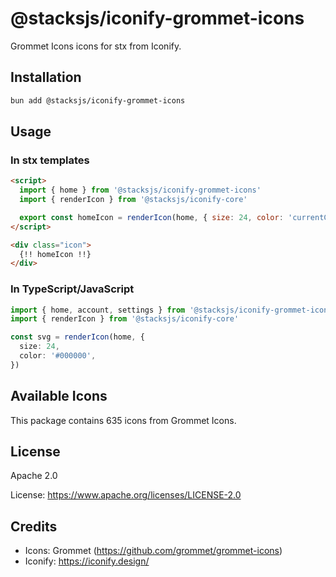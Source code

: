 # @stacksjs/iconify-grommet-icons

Grommet Icons icons for stx from Iconify.

## Installation

```bash
bun add @stacksjs/iconify-grommet-icons
```

## Usage

### In stx templates

```html
<script>
  import { home } from '@stacksjs/iconify-grommet-icons'
  import { renderIcon } from '@stacksjs/iconify-core'

  export const homeIcon = renderIcon(home, { size: 24, color: 'currentColor' })
</script>

<div class="icon">
  {!! homeIcon !!}
</div>
```

### In TypeScript/JavaScript

```typescript
import { home, account, settings } from '@stacksjs/iconify-grommet-icons'
import { renderIcon } from '@stacksjs/iconify-core'

const svg = renderIcon(home, {
  size: 24,
  color: '#000000',
})
```

## Available Icons

This package contains 635 icons from Grommet Icons.

## License

Apache 2.0

License: https://www.apache.org/licenses/LICENSE-2.0

## Credits

- Icons: Grommet (https://github.com/grommet/grommet-icons)
- Iconify: https://iconify.design/
